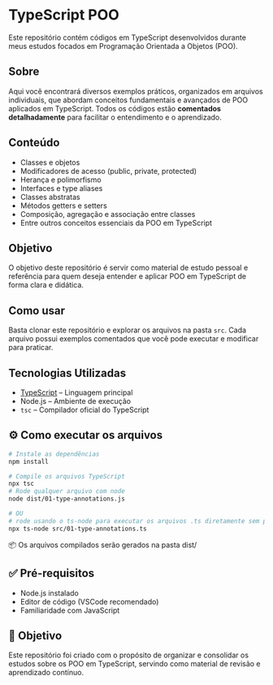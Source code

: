 # TypeScript POO

Este repositório contém códigos em TypeScript desenvolvidos durante meus estudos focados em Programação Orientada a Objetos (POO).

## Sobre

Aqui você encontrará diversos exemplos práticos, organizados em arquivos individuais, que abordam conceitos fundamentais e avançados de POO aplicados em TypeScript. Todos os códigos estão **comentados detalhadamente** para facilitar o entendimento e o aprendizado.

## Conteúdo

- Classes e objetos
- Modificadores de acesso (public, private, protected)
- Herança e polimorfismo
- Interfaces e type aliases
- Classes abstratas
- Métodos getters e setters
- Composição, agregação e associação entre classes
- Entre outros conceitos essenciais da POO em TypeScript

## Objetivo

O objetivo deste repositório é servir como material de estudo pessoal e referência para quem deseja entender e aplicar POO em TypeScript de forma clara e didática.

## Como usar

Basta clonar este repositório e explorar os arquivos na pasta `src`. Cada arquivo possui exemplos comentados que você pode executar e modificar para praticar.

## Tecnologias Utilizadas

- [TypeScript](https://www.typescriptlang.org/) – Linguagem principal
- Node.js – Ambiente de execução
- `tsc` – Compilador oficial do TypeScript


## ⚙️ Como executar os arquivos

```bash
# Instale as dependências
npm install

# Compile os arquivos TypeScript
npx tsc
# Rode qualquer arquivo com node
node dist/01-type-annotations.js

# OU
# rode usando o ts-node para executar os arquivos .ts diretamente sem precisar compilar e depois executar
npx ts-node src/01-type-annotations.ts
```
📦 Os arquivos compilados serão gerados na pasta dist/


## ✅ Pré-requisitos
  - Node.js instalado
  - Editor de código (VSCode recomendado)
  - Familiaridade com JavaScript

## 🧠 Objetivo

Este repositório foi criado com o propósito de organizar e consolidar os estudos sobre os POO em TypeScript, servindo como material de revisão e aprendizado contínuo.
